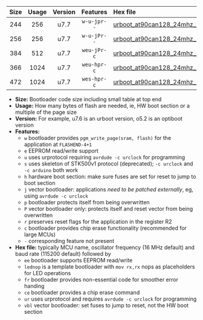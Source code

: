 |Size|Usage|Version|Features|Hex file|
|:-:|:-:|:-:|:-:|:--|
|244|256|u7.7|`w-u-jpr--`|[urboot_at90can128_24mhz_115200bps_lednop_ur_vbl.hex](https://raw.githubusercontent.com/stefanrueger/urboot.hex/main/mcus/at90can128/fcpu_24mhz/115200_bps/urboot_at90can128_24mhz_115200bps_lednop_ur_vbl.hex)|
|256|256|u7.7|`w-u-jPr--`|[urboot_at90can128_24mhz_115200bps_ur_vbl.hex](https://raw.githubusercontent.com/stefanrueger/urboot.hex/main/mcus/at90can128/fcpu_24mhz/115200_bps/urboot_at90can128_24mhz_115200bps_ur_vbl.hex)|
|384|512|u7.7|`weu-jPr-c`|[urboot_at90can128_24mhz_115200bps_ee_lednop_fr_ce_ur_vbl.hex](https://raw.githubusercontent.com/stefanrueger/urboot.hex/main/mcus/at90can128/fcpu_24mhz/115200_bps/urboot_at90can128_24mhz_115200bps_ee_lednop_fr_ce_ur_vbl.hex)|
|366|1024|u7.7|`weu-hpr-c`|[urboot_at90can128_24mhz_115200bps_ee_lednop_fr_ce_ur.hex](https://raw.githubusercontent.com/stefanrueger/urboot.hex/main/mcus/at90can128/fcpu_24mhz/115200_bps/urboot_at90can128_24mhz_115200bps_ee_lednop_fr_ce_ur.hex)|
|472|1024|u7.7|`wes-hpr-c`|[urboot_at90can128_24mhz_115200bps_ee_lednop_fr_ce.hex](https://raw.githubusercontent.com/stefanrueger/urboot.hex/main/mcus/at90can128/fcpu_24mhz/115200_bps/urboot_at90can128_24mhz_115200bps_ee_lednop_fr_ce.hex)|

- **Size:** Bootloader code size including small table at top end
- **Usage:** How many bytes of flash are needed, ie, HW boot section or a multiple of the page size
- **Version:** For example, u7.6 is an urboot version, o5.2 is an optiboot version
- **Features:**
  + `w` bootloader provides `pgm_write_page(sram, flash)` for the application at `FLASHEND-4+1`
  + `e` EEPROM read/write support
  + `u` uses urprotocol requiring `avrdude -c urclock` for programming
  + `s` uses skeleton of STK500v1 protocol (deprecated); `-c urclock` and `-c arduino` both work
  + `h` hardware boot section: make sure fuses are set for reset to jump to boot section
  + `j` vector bootloader: applications *need to be patched externally*, eg, using `avrdude -c urclock`
  + `p` bootloader protects itself from being overwritten
  + `P` vector bootloader only: protects itself and reset vector from being overwritten
  + `r` preserves reset flags for the application in the register R2
  + `c` bootloader provides chip erase functionality (recommended for large MCUs)
  + `-` corresponding feature not present
- **Hex file:** typically MCU name, oscillator frequency (16 MHz default) and baud rate (115200 default) followed by
  + `ee` bootloader supports EEPROM read/write
  + `lednop` is a template bootloader with `mov rx,rx` nops as placeholders for LED operations
  + `fr` bootloader provides non-essential code for smoother error handing
  + `ce` bootloader provides a chip erase command
  + `ur` uses urprotocol and requires `avrdude -c urclock` for programming
  + `vbl` vector bootloader: set fuses to jump to reset, not the HW boot section
